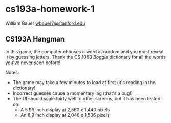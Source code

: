 cs193a-homework-1
=================

William Bauer
wbauer7@stanford.edu

CS193A Hangman
--------------
In this game, the computer chooses a word at random and you must reveal it by guessing letters. Thank the CS 106B _Boggle_ dictionary for all the words you've never seen before!

Notes:
   * The game may take a few minutes to load at first (it's reading in the dictionary)
   * Incorrect guesses cause a momentary lag (that's a bug!)
   * The UI should scale fairly well to other screens, but it has been tested on:
        * A 5.96 inch display at 2,560 x 1,440 pixels
        * An 8.9 inch display at 2,048 x 1,536 pixels

